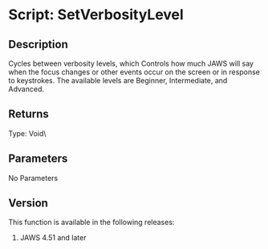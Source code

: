 # Script: SetVerbosityLevel

## Description

Cycles between verbosity levels, which Controls how much JAWS will say
when the focus changes or other events occur on the screen or in
response to keystrokes. The available levels are Beginner, Intermediate,
and Advanced.

## Returns

Type: Void\

## Parameters

No Parameters

## Version

This function is available in the following releases:

1.  JAWS 4.51 and later
